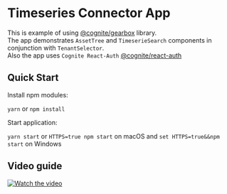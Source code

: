 # Timeseries Connector App

This is example of using [@cognite/gearbox](https://github.com/cognitedata/gearbox.js) library.</br>
The app demonstrates `AssetTree` and `TimeserieSearch` components in conjunction with `TenantSelector`.</br>
Also the app uses `Cognite React-Auth` [@cognite/react-auth](https://github.com/cognitedata/react-auth)

## Quick Start

Install npm modules:

`yarn` or `npm install`

Start application:

`yarn start` or `HTTPS=true npm start` on macOS and `set HTTPS=true&&npm start` on Windows

## Video guide

[![Watch the video](https://img.youtube.com/vi/fiHp4kEsVcc/hqdefault.jpg)](https://www.youtube.com/watch?v=fiHp4kEsVcc)
